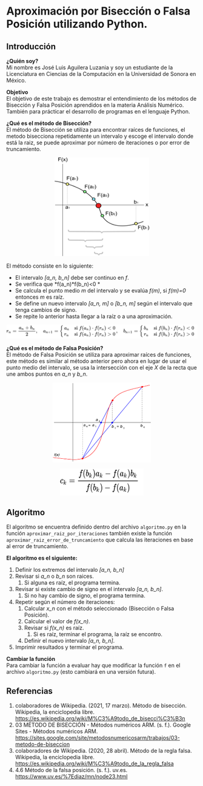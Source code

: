 # Aproximación por Bisección o Falsa Posición utilizando Python.

## Introducción

**¿Quién soy?**  
Mi nombre es José Luis Aguilera Luzania y soy un estudiante de la Licenciatura en Ciencias de la Computación en la Universidad de Sonora en México.

**Objetivo**  
El objetivo de este trabajo es demostrar el entendimiento de los métodos de Bisección y Falsa Posición aprendidos en la materia Análisis Numérico. También para prácticar el desarrollo de programas en el lenguaje Python.

**¿Qué es el método de Bisección?**  
El método de Bisección se utiliza para encontrar raíces de funciones, el metodo bisecciona repetidamente un intervalo y escoge el intervalo donde está la raiz, se puede aproximar por número de iteraciones o por error de truncamiento.

<p align="center">
  <img width="250" height="260" src="Imagenes/biseccion_wikipedia.png">
</p>

El método consiste en lo siguiente:
- El intervalo *[a_n, b_n]* debe ser continuo en *f*.
- Se verifica que *f(a_n)\*f(b_n)<0 *
- Se calcula el punto medio *m* del intervalo y se evalúa *f(m)*, si *f(m)=0* entonces *m* es raíz.
- Se define un nuevo intervalo *[a_n, m]* o *[b_n, m]* según el intervalo que tenga cambios de signo.
- Se repite lo anterior hasta llegar a la raíz o a una aproximación.

<p align="center">
  <img src="Imagenes/biseccion_al.png">
</p>


**¿Qué es el método de Falsa Posición?**  
El método de Falsa Posición se utiliza para aproximar raíces de funciones, este método es similar al método anterior pero ahora en lugar de usar el punto medio del intervalo, se usa la intersección con el eje *X* de la recta que une ambos puntos en *a_n* y *b_n*.

<p align="center">
  <img width="260" height="210" src="Imagenes/falsa_posicion_wikipedia.png">
</p>

<p align="center">
  <img width="220" height="70" src="Imagenes/falsa_posicion_al.png">
</p>


## Algoritmo
El algoritmo se encuentra definido dentro del archivo `algoritmo.py` en la función `aproximar_raiz_por_iteraciones` también existe la función `aproximar_raiz_error_de_truncamiento` que calcula las iteraciones en base al error de truncamiento.

**El algoritmo es el siguiente:**
1. Definir los extremos del intervalo *[a_n, b_n]*
2. Revisar si *a_n* o *b_n* son raices.
	1. Si alguna es raíz, el programa termina.
3. Revisar si existe cambio de signo en el intervalo *[a_n, b_n]*.
	1. Si no hay cambio de signo, el programa termina.
4. Repetir según el número de iteraciones:
	1. Calcular *x_n* con el método seleccionado (Bisección o Falsa Posición).
	2. Calcular el valor de *f(x_n)*.
	3. Revisar si *f(x_n)* es raíz.
		1. Si es raíz, terminar el programa, la raíz se encontro.
	4. Definir el nuevo intervalo *[a_n, b_n]*.
5. Imprimir resultados y terminar el programa.

**Cambiar la función**  
Para cambiar la función a evaluar hay que modificar la función `f` en el archivo `algoritmo.py` (esto cambiará en una versión futura).


## Referencias
1. colaboradores de Wikipedia. (2021, 17 marzo). Método de bisección. Wikipedia, la enciclopedia libre. https://es.wikipedia.org/wiki/M%C3%A9todo_de_bisecci%C3%B3n
2. 03 MÉTODO DE BISECCIÓN - Métodos numéricos ARM. (s. f.). Google Sites - Métodos numéricos ARM. https://sites.google.com/site/metodosnumericosarm/trabajos/03-metodo-de-biseccion
3. colaboradores de Wikipedia. (2020, 28 abril). Método de la regla falsa. Wikipedia, la enciclopedia libre. https://es.wikipedia.org/wiki/M%C3%A9todo_de_la_regla_falsa
4. 4.6 Método de la falsa posición. (s. f.). uv.es. https://www.uv.es/%7Ediaz/mn/node23.html
